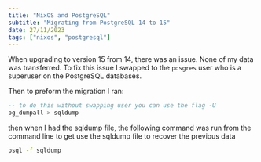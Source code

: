```yaml
---
title: "NixOS and PostgreSQL"
subtitle: "Migrating from PostgreSQL 14 to 15"
date: 27/11/2023
tags: ["nixos", "postgresql"]
---
```


When upgrading to version 15 from 14, there was an issue. None of my data was transferred. To fix this issue I swapped to the `posgres` user who is a superuser on the PostgreSQL databases.

Then to preform the migration I ran:

```sql
-- to do this without swapping user you can use the flag -U
pg_dumpall > sqldump
```

then when I had the sqldump file, the following command was run from the command line to get use the sqldump file to recover the previous data

```bash
psql -f sqldump
```
